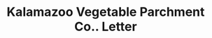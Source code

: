 ---
doi: 10.7916/D8W3979G
date_other: '1919'
date_other_textual: '1919'
form: correspondence
genre:
- Letters (correspondence)
name:
- Kalamazoo Vegetable Parchment Co.
object_in_context_url: https://biggert.cul.columbia.edu/items/view/ave_biggert_00635
subject_hierarchical_geographic:
- Kalamazoo, Michigan, United States
subject_name:
- Kalamazoo Vegetable Parchment Co.
title: Kalamazoo Vegetable Parchment Co.. Letter
sort_title: Kalamazoo Vegetable Parchment Co.. Letter
call_number: ave_biggert_00635
coordinates:
- 42.29,-85.58583333333333
pid: ave_biggert_00635
identifiers: ave_biggert_00635
thumbnail: https://derivativo-1.library.columbia.edu/iiif/2/ldpd:343744/full/!256,256/0/native.jpg
permalink: "/biggert/ave_biggert_00635/"
layout: iiif-image-page
---
